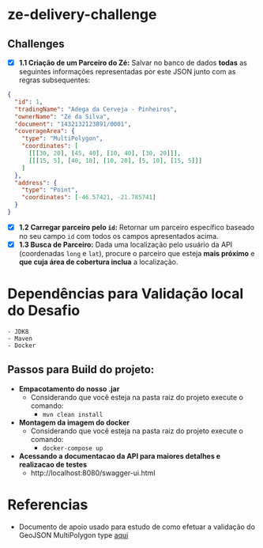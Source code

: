 # ze-delivery-challenge

## Challenges

- [x] **1.1 Criação de um Parceiro do Zé:**  Salvar no banco de dados  **todas**  as seguintes informações representadas por este JSON junto com as regras subsequentes:
```json
{
  "id": 1, 
  "tradingName": "Adega da Cerveja - Pinheiros",
  "ownerName": "Zé da Silva",
  "document": "1432132123891/0001",
  "coverageArea": { 
    "type": "MultiPolygon", 
    "coordinates": [
      [[[30, 20], [45, 40], [10, 40], [30, 20]]], 
      [[[15, 5], [40, 10], [10, 20], [5, 10], [15, 5]]]
    ]
  },
  "address": { 
    "type": "Point",
    "coordinates": [-46.57421, -21.785741]
  }
}
```

- [x] **1.2 Carregar parceiro pelo  `id`:** Retornar um parceiro específico baseado no seu campo  `id`  com todos os campos apresentados acima.
- [x] **1.3 Busca de Parceiro:** Dada uma localização pelo usuário da API (coordenadas  `long`  e  `lat`), procure o parceiro que esteja  **mais próximo**  e  **que cuja área de cobertura inclua**  a localização.

# Dependências para Validação local do Desafio
	- JDK8
	- Maven
	- Docker 
## Passos para Build do projeto:
- **Empacotamento do nosso .jar**
	- Considerando que você esteja na pasta raiz do projeto execute o comando:
		-  `mvn clean install`
- **Montagem da imagem do docker**
	- Considerando que você esteja na pasta raiz do projeto execute o comando:
		- `docker-compose up`
- **Acessando a documentacao da API para maiores detalhes e realizacao de testes**
	- http://localhost:8080/swagger-ui.html
	
# Referencias
- Documento de apoio usado para estudo de como efetuar a validação do GeoJSON MultiPolygon type [aqui](https://tools.ietf.org/html/rfc7946#section-3.1.6)